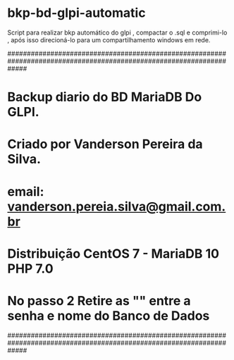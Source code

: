 # bkp-bd-glpi-automatic
Script para realizar bkp automático do glpi , compactar o .sql e comprimi-lo , após isso direcioná-lo para um compartilhamento windows em rede. 

#####################################################################################################################
# Backup diario do BD MariaDB Do GLPI.
# Criado por Vanderson Pereira da Silva.
# email: vanderson.pereia.silva@gmail.com.br
# Distribuição CentOS 7 - MariaDB 10 PHP 7.0
# No passo 2 Retire as "" entre a senha e nome do Banco de Dados
#####################################################################################################################
